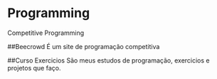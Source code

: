 # Programming
Competitive Programming

##Beecrowd 
É um site de programação competitiva

##Curso Exercicios
São meus estudos de programação, exercicios e projetos que faço.
